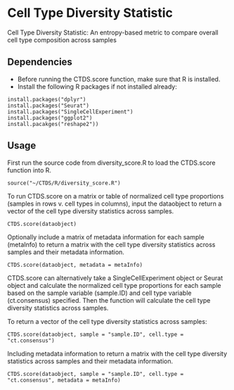 # Cell Type Diversity Statistic
Cell Type Diversity Statistic: An entropy-based metric to compare overall cell type composition across samples

## Dependencies
* Before running the CTDS.score function, make sure that R is installed.
* Install the following R packages if not installed already:

```
install.packages("dplyr")
install.packages("Seurat")
install.packages("SingleCellExperiment")
install.packages("ggplot2")
install.pacakges("reshape2"))
```
## Usage
First run the source code from diversity_score.R to load the CTDS.score function into R.

```
source("~/CTDS/R/diversity_score.R")
```

To run CTDS.score on a matrix or table of normalized cell type proportions (samples in rows v. cell types in columns), input the dataobject to return a vector of the cell type diversity statistics across samples. 

```
CTDS.score(dataobject)
```

Optionally include a matrix of metadata information for each sample (metaInfo) to return a matrix with the cell type diversity statistics across samples and their metadata information.

```
CTDS.score(dataobject, metadata = metaInfo)
```

CTDS.score can alternatively take a SingleCellExperiment object or Seurat object and calculate the normalized cell type proportions for each sample based on the sample variable (sample.ID) and cell type variable (ct.consensus) specified. Then the function will calculate the cell type diversity statistics across samples.

To return a vector of the cell type diversity statistics across samples:
```
CTDS.score(dataobject, sample = "sample.ID", cell.type = "ct.consensus")
```

Including metadata information to return a matrix with the cell type diversity statistics across samples and their metadata information.
```
CTDS.score(dataobject, sample = "sample.ID", cell.type = "ct.consensus", metadata = metaInfo)
```



